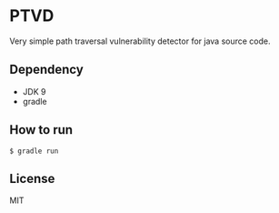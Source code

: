 # PTVD
Very simple path traversal vulnerability detector for java source code.

## Dependency
* JDK 9
* gradle

## How to run
```
$ gradle run
```

## License
MIT
